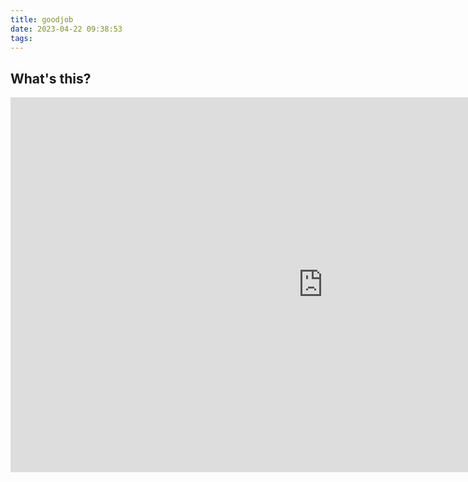 ```yaml
---
title: goodjob
date: 2023-04-22 09:38:53
tags:
---
```

## What's this?
<iframe 
src="https://luren-dmzm.github.io/" 
scrolling="yes" 
border="0" 
frameborder="no" 
framespacing="0" 
allowfullscreen="true" 
height=600 
width=1000 >  
</iframe>  


